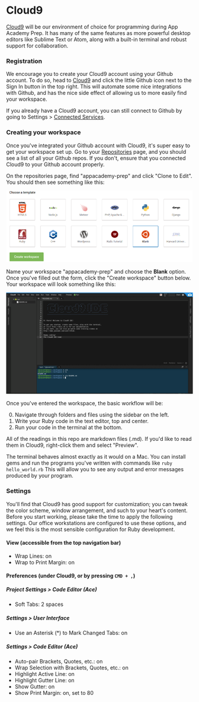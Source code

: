 # Cloud9

[Cloud9][cloud9] will be our environment of choice for programming
during App Academy Prep. It has many of the same features as more
powerful desktop editors like Sublime Text or Atom, along with a
built-in terminal and robust support for collaboration.

### Registration

We encourage you to create your Cloud9 account using your Github account.
To do so, head to [Cloud9][cloud9] and click the little Github icon next to
the Sign In button in the top right. This will automate some nice integrations
with Github, and has the nice side effect of allowing us to more easily find
your workspace.

If you already have a Cloud9 account, you can still connect to Github by
going to Settings > [Connected Services][services].

[cloud9]: https://c9.io/
[services]: https://c9.io/account/services
[repos]: https://c9.io/account/repos

### Creating your workspace

Once you've integrated your Github account with Cloud9, it's super easy
to get your workspace set up. Go to your [Repositories][repos] page,
and you should see a list of all your Github repos. If you don't, ensure that
you connected Cloud9 to your Github account properly.

On the repositories page, find "appacademy-prep" and click "Clone to Edit".
You should then see something like this:

![Creating a workspace](images/create_workspace.png)

Name your workspace "appacademy-prep" and choose the **Blank** option.
Once you've filled out the form, click the "Create workspace" button below.
Your workspace will look something like this:

![Full IDE](images/full_ide.png)

Once you've entered the workspace, the basic workflow will be:

0. Navigate through folders and files using the sidebar on the left.
0. Write your Ruby code in the text editor, top and center.
0. Run your code in the terminal at the bottom.

All of the readings in this repo are markdown files (.md). If you'd like
to read them in Cloud9, right-click them and select "Preview".

The terminal behaves almost exactly as it would on a Mac. You can
install gems and run the programs you've written with commands like
`ruby hello_world.rb` This will allow you to see any output and error
messages produced by your program.

### Settings

You'll find that Cloud9 has good support for customization; you can
tweak the color scheme, window arrangement, and such to your heart's
content. Before you start working, please take the time to apply the
following settings. Our office workstations are configured to use these
options, and we feel this is the most sensible configuration for Ruby
development.

#### View (accessible from the top navigation bar)
* Wrap Lines: on
* Wrap to Print Margin: on

#### Preferences (under Cloud9, or by pressing `CMD + ,`)
##### Project Settings > Code Editor (Ace)
* Soft Tabs: 2 spaces

##### Settings > User Interface
* Use an Asterisk (\*) to Mark Changed Tabs: on

##### Settings > Code Editor (Ace)
* Auto-pair Brackets, Quotes, etc.: on
* Wrap Selection with Brackets, Quotes, etc.: on
* Highlight Active Line: on
* Highlight Gutter Line: on
* Show Gutter: on
* Show Print Margin: on, set to 80
